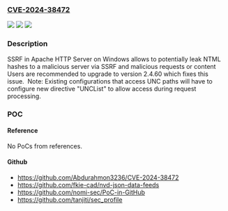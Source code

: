 ### [CVE-2024-38472](https://cve.mitre.org/cgi-bin/cvename.cgi?name=CVE-2024-38472)
![](https://img.shields.io/static/v1?label=Product&message=Apache%20HTTP%20Server&color=blue)
![](https://img.shields.io/static/v1?label=Version&message=2.4.0%3C%3D%202.4.59%20&color=brighgreen)
![](https://img.shields.io/static/v1?label=Vulnerability&message=CWE-918%20Server-Side%20Request%20Forgery%20(SSRF)&color=brighgreen)

### Description

SSRF in Apache HTTP Server on Windows allows to potentially leak NTML hashes to a malicious server via SSRF and malicious requests or content Users are recommended to upgrade to version 2.4.60 which fixes this issue.  Note: Existing configurations that access UNC paths will have to configure new directive "UNCList" to allow access during request processing.

### POC

#### Reference
No PoCs from references.

#### Github
- https://github.com/Abdurahmon3236/CVE-2024-38472
- https://github.com/fkie-cad/nvd-json-data-feeds
- https://github.com/nomi-sec/PoC-in-GitHub
- https://github.com/tanjiti/sec_profile

